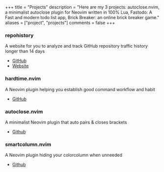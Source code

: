 +++
title = "Projects"
description = "Here are my 3 projects: autoclose.nvim, a minimalist autoclose plugin for Neovim written in 100% Lua, Fastodo: A Fast and modern todo list app, Brick Breaker: an online brick breaker game."
aliases = ["project", "projects"]
comments = false
+++

### repohistory

A website for you to analyze and track GitHub repository traffic history longer than 14 days
- [GitHub](https://github.com/repohistory/repohistory)
- [Website](https://repohistory.com)

### hardtime.nvim

A Neovim plugin helping you establish good command workflow and habit
- [GitHub](https://github.com/m4xshen/hardtime.nvim)

### autoclose.nvim

A minimalist Neovim plugin that auto pairs & closes brackets
- [Github](https://github.com/m4xshen/autoclose.nvim)

### smartcolumn.nvim

A Neovim plugin hiding your colorcolumn when unneeded
- [Github](https://github.com/m4xshen/smartcolumn.nvim)
